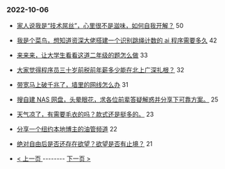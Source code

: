 ### 2022-10-06 
- [家人说我是“技术屌丝”，心里很不是滋味，如何自我开解？](https://www.v2ex.com/t/884871) 50
- [我是个菜鸟，想知道资深大佬搭建一个识别跳绳计数的 ai 程序需要多久](https://www.v2ex.com/t/884804) 42
- [来来来，让大学生看看这道二年级的题怎么做](https://www.v2ex.com/t/884835) 33
- [大家觉得程序员三十岁前税前年薪多少能在北上广深扎根？](https://www.v2ex.com/t/884858) 32
- [带宽马上破千兆了，墙里的网线怎么办](https://www.v2ex.com/t/884849) 31
- [搜自建 NAS 网盘，头晕眼花，求各位前辈答疑解惑并分享下可靠方案。](https://www.v2ex.com/t/884857) 25
- [天气凉了，有需要毛衣的吗？款式还是挺多的。](https://www.v2ex.com/t/884846) 23
- [分享一个纽约本地博主的油管频道](https://www.v2ex.com/t/884851) 22
- [绝对自由后是否还存在欲望？欲望是否有止境？](https://www.v2ex.com/t/884826) 21 

- [ < 上一页 ](https://github.com/able8/v2ex-hot-record/blob/master/2022-10-05.md) -------- [ 下一页 > ](https://github.com/able8/v2ex-hot-record/blob/master/2022-10-07.md)